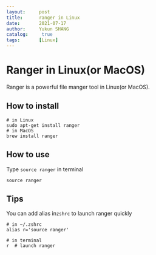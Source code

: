 ```yaml
---
layout:     post
title:      ranger in Linux
date:       2021-07-17
author:     Yukun SHANG
catalog: 	 true
tags:       [Linux]
---
```


# Ranger in Linux(or MacOS)

Ranger is a powerful file manger tool in Linux(or MacOS).

## How to install

```shell
# in Linux
sudo apt-get install ranger
# in MacOS
brew install ranger
```

## How to use

Type `source ranger` in terminal

```shell
source ranger
```

## Tips

You can add alias in`zshrc` to launch ranger quickly

```shell
# in ~/.zshrc
alias r='source ranger'

# in terminal
r  # launch ranger
```

